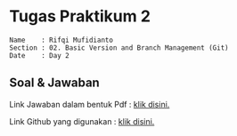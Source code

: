 # Tugas Praktikum 2

```
Name    : Rifqi Mufidianto
Section : 02. Basic Version and Branch Management (Git)
Date    : Day 2
```

## Soal & Jawaban

Link Jawaban dalam bentuk Pdf : [klik disini.](https://drive.google.com/file/d/1pT0R_TbOhAB0hAEeba9Z4rxetWNO7Glu/view?usp=sharing)

Link Github yang digunakan : [klik disini.](https://github.com/Mufiidz/NyobaGithub)